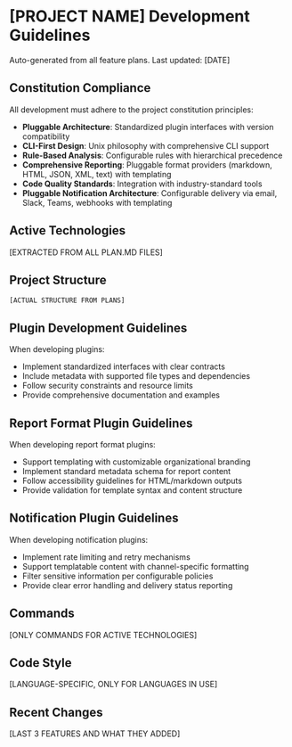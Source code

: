 # [PROJECT NAME] Development Guidelines

Auto-generated from all feature plans. Last updated: [DATE]

## Constitution Compliance

All development must adhere to the project constitution principles:
- **Pluggable Architecture**: Standardized plugin interfaces with version compatibility
- **CLI-First Design**: Unix philosophy with comprehensive CLI support  
- **Rule-Based Analysis**: Configurable rules with hierarchical precedence
- **Comprehensive Reporting**: Pluggable format providers (markdown, HTML, JSON, XML, text) with templating
- **Code Quality Standards**: Integration with industry-standard tools
- **Pluggable Notification Architecture**: Configurable delivery via email, Slack, Teams, webhooks with templating

## Active Technologies
[EXTRACTED FROM ALL PLAN.MD FILES]

## Project Structure
```
[ACTUAL STRUCTURE FROM PLANS]
```

## Plugin Development Guidelines

When developing plugins:
- Implement standardized interfaces with clear contracts
- Include metadata with supported file types and dependencies
- Follow security constraints and resource limits
- Provide comprehensive documentation and examples

## Report Format Plugin Guidelines

When developing report format plugins:
- Support templating with customizable organizational branding
- Implement standard metadata schema for report content
- Follow accessibility guidelines for HTML/markdown outputs
- Provide validation for template syntax and content structure

## Notification Plugin Guidelines

When developing notification plugins:
- Implement rate limiting and retry mechanisms
- Support templatable content with channel-specific formatting
- Filter sensitive information per configurable policies
- Provide clear error handling and delivery status reporting

## Commands
[ONLY COMMANDS FOR ACTIVE TECHNOLOGIES]

## Code Style
[LANGUAGE-SPECIFIC, ONLY FOR LANGUAGES IN USE]

## Recent Changes
[LAST 3 FEATURES AND WHAT THEY ADDED]

<!-- MANUAL ADDITIONS START -->
<!-- MANUAL ADDITIONS END -->